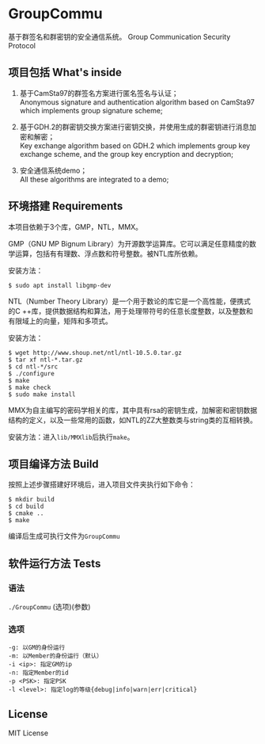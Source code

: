 # GroupCommu

基于群签名和群密钥的安全通信系统。
Group Communication Security Protocol

## 项目包括 What's inside
1. 基于CamSta97的群签名方案进行匿名签名与认证；<br/>
Anonymous signature and authentication algorithm based on CamSta97 which implements group signature scheme; 

2. 基于GDH.2的群密钥交换方案进行密钥交换，并使用生成的群密钥进行消息加密和解密；<br/>
Key exchange algorithm based on GDH.2 which implements group key exchange scheme, and the group key encryption and decryption;

3. 安全通信系统demo；<br/>
All these algorithms are integrated to a demo;


## 环境搭建 Requirements
本项目依赖于3个库，GMP，NTL，MMX。

GMP（GNU MP Bignum Library）为开源数学运算库。它可以满足任意精度的数学运算，包括有有理数、浮点数和符号整数。被NTL库所依赖。

安装方法：
```
$ sudo apt install libgmp-dev
```
NTL（Number Theory Library）是一个用于数论的库它是一个高性能，便携式的C ++库，提供数据结构和算法，用于处理带符号的任意长度整数，以及整数和有限域上的向量，矩阵和多项式。

安装方法：
```
$ wget http://www.shoup.net/ntl/ntl-10.5.0.tar.gz
$ tar xf ntl-*.tar.gz
$ cd ntl-*/src
$ ./configure 
$ make
$ make check
$ sudo make install
```
MMX为自主编写的密码学相关的库，其中具有rsa的密钥生成，加解密和密钥数据结构的定义，以及一些常用的函数，如NTL的ZZ大整数类与string类的互相转换。

安装方法：进入```lib/MMXlib```后执行```make```。

## 项目编译方法 Build

按照上述步骤搭建好环境后，进入项目文件夹执行如下命令：
```
$ mkdir build
$ cd build
$ cmake ..
$ make
```
编译后生成可执行文件为```GroupCommu```

## 软件运行方法 Tests
### 语法
```./GroupCommu``` (选项)(参数)
### 选项
```
-g: 以GM的身份运行
-m: 以Member的身份运行（默认）
-i <ip>: 指定GM的ip
-n: 指定Member的id
-p <PSK>: 指定PSK 
-l <level>: 指定log的等级{debug|info|warn|err|critical}
```
## License
MIT License
